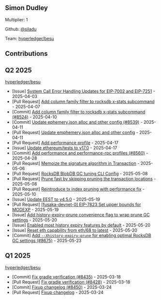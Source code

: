 
## Simon Dudley
Multiplier: 1

Github: [@siladu](https://github.com/siladu)

Team: [hyperledger/besu](https://github.com/hyperledger/besu/pulls?q=author%3Asiladu)

## Contributions

## Q2 2025


[hyperledger/besu](https://github.com/hyperledger/besu)
* [Issue] [System Call Error Handling Updates for EIP-7002 and EIP-7251](https://github.com/hyperledger/besu/issues/8511) - 2025-04-03
* [Pull Request] [Add column family filter to rocksdb x-stats subcommand](https://github.com/hyperledger/besu/pull/8524) - 2025-04-07
* [Commit] [Add column family filter to rocksdb x-stats subcommand (#8524)](https://github.com/hyperledger/besu/commit/9b0308886180644dbca3adca09bb89661df3d27c) - 2025-04-10
* [Commit] [Update ephemery.json alloc and other config (#8539)](https://github.com/hyperledger/besu/commit/b783b4bd51b22889c60739be5475170a5a0921b4) - 2025-04-11
* [Pull Request] [Update emphemery.json alloc and other config](https://github.com/hyperledger/besu/pull/8539) - 2025-04-11
* [Pull Request] [Add performance profile](https://github.com/hyperledger/besu/pull/8560) - 2025-04-17
* [Issue] [Update ethereum/tests to v17.0](https://github.com/hyperledger/besu/issues/8558) - 2025-04-17
* [Commit] [Add performance and performance-rpc profiles (#8560)](https://github.com/hyperledger/besu/commit/cff5dad4197fc682676b79bbc5f40e3a4e3455ea) - 2025-04-28
* [Pull Request] [Memoize the signature algorithm in Transaction](https://github.com/hyperledger/besu/pull/8590) - 2025-05-06
* [Pull Request] [RocksDB BlobDB GC tuning CLI Config](https://github.com/hyperledger/besu/pull/8599) - 2025-05-08
* [Pull Request] [Prune fast by skipping pruning the transaction locations](https://github.com/hyperledger/besu/pull/8596) - 2025-05-08
* [Pull Request] [Reintroduce tx index pruning with performance fix](https://github.com/hyperledger/besu/pull/8620) - 2025-05-10
* [Issue] [Update EEST to v4.5.0](https://github.com/hyperledger/besu/issues/8641) - 2025-05-19
* [Pull Request] [[fusaka-devnet-0] EIP-7823 Set upper bounds for MODEXP](https://github.com/hyperledger/besu/pull/8644) - 2025-05-19
* [Issue] [Add history-expiry-prune convenience flag to wrap prune GC settings](https://github.com/hyperledger/besu/issues/8654) - 2025-05-20
* [Issue] [Enabled most history expiry features by default](https://github.com/hyperledger/besu/issues/8653) - 2025-05-20
* [Issue] [Reset eth capability from eth/68 to latest](https://github.com/hyperledger/besu/issues/8652) - 2025-05-20
* [Commit] [Add `--Xhistory-expiry-prune` for enabling optimal RocksDB GC settings (#8675)](https://github.com/hyperledger/besu/commit/6de2bbfd06736027a9bdb5d4ab626f282f9fb50c) - 2025-05-23
## Q1 2025

[hyperledger/besu](https://github.com/hyperledger/besu)
* [Commit] [Fix gradle verification (#8435)](https://github.com/hyperledger/besu/commit/5b6cd5f863d6b7b91e25a71392b5ae63de4e1978) - 2025-03-18
* [Pull Request] [Fix gradle verification (#8428)](https://github.com/hyperledger/besu/pull/8435) - 2025-03-18
* [Commit] [Fixup changelog (#8450)](https://github.com/hyperledger/besu/commit/3a3aec20525751aa20171203ff3de21e8121d779) - 2025-03-24
* [Pull Request] [Fixup changelog](https://github.com/hyperledger/besu/pull/8450) - 2025-03-24
